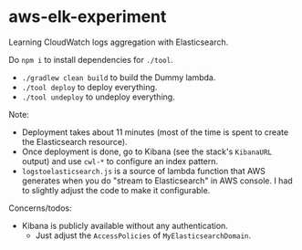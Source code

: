 # aws-elk-experiment

Learning CloudWatch logs aggregation with Elasticsearch.

Do `npm i` to install dependencies for `./tool`.

* `./gradlew clean build` to build the Dummy lambda.
* `./tool deploy` to deploy everything.
* `./tool undeploy` to undeploy everything.

Note:

* Deployment takes about 11 minutes (most of the time is spent to create the Elasticsearch resource).
* Once deployment is done, go to Kibana (see the stack's `KibanaURL` output) and use `cwl-*` to configure an index pattern.
* `logstoelasticsearch.js` is a source of lambda function that AWS generates when you do "stream to Elasticsearch" in AWS console. I had to slightly adjust the code to make it configurable.

Concerns/todos:

* Kibana is publicly available without any authentication.
  * Just adjust the `AccessPolicies` of `MyElasticsearchDomain`.

